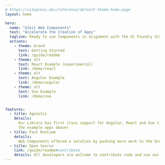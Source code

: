 ```yaml
---
# https://vitepress.dev/reference/default-theme-home-page
layout: home

hero:
  name: "Uikit Web Components"
  text: "Accelerate the Creation of Apps"
  tagline: Ready to use Components in alignment with the Ui Foundry Styleguide
  actions:
    - theme: brand
      text: Getting Started
      link: /guide/readme
    - theme: alt
      text: React Example (experimental)
      link: /demo/react
    - theme: alt
      text: Angular Example
      link: /demo/angular
    - theme: alt
      text: Vue Example
      link: /demo/vue


features:
  - title: Agnostic
    details:
      Our Library has first class support for Angular, React and Vue right out of the box. Checkout
      the example apps above!
  - title: Fast Runtime
    details:
      Web Components offered a solution by pushing more work to the browser for better performance.
  - title: Open Source
    link: /guide/readme#contribute
    details: All developers are welcome to contribute code and use our library in their projects.
---
```

